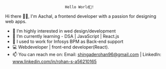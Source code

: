                                Hello World👋!
Hi there 🙆‍♀️, I'm Aachal, a frontend developer with a passion for designing web apps.

- 👀 I’m highly interested in wed design/development
- 🌱 I’m currently learning - DSA | JavaScript | React.js
- 💞️ I used to work for Infosys BPM as Back-end support
- 💻 Webdeveloper | front-end developer(React).
- 📫 You can reach me on: 
    Email: shingaderohan96@gmail.com | 
    LinkedIn: www.linkedin.com/in/rohan-s-a56210165
 

<!---
CarryAllen/CarryAllen is a ✨ special ✨ repository because its `README.md` (this file) appears on your GitHub profile.
You can click the Preview link to take a look at your changes.
--->
